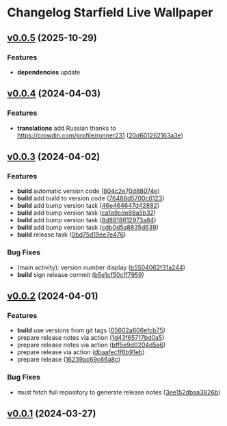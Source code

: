 # Changelog Starfield Live Wallpaper

## [v0.0.5](https://github.com/ffalt/starfield/compare/v0.0.5) (2025-10-29)

### Features

-  **dependencies** update

## [v0.0.4](https://github.com/ffalt/starfield/compare/v0.0.4) (2024-04-03)

### Features

-  **translations**  add Russian thanks to https://crowdin.com/profile/ronner231 ([20d601262163a3e](https://github.com/ffalt/starfield/commit/20d601262163a3e539c472f3cb61e73937bd1ee1))

## [v0.0.3](https://github.com/ffalt/starfield/compare/v0.0.3) (2024-04-02)

### Features

 -  **build**  automatic version code ([804c2e70d88074e](https://github.com/ffalt/starfield/commit/804c2e70d88074e8bf1bbaa84d0df75bc083fadc))
 -  **build**  add build to version code ([76488d5700c6123](https://github.com/ffalt/starfield/commit/76488d5700c61238e5011045a3f32b9ff6ae4584))
 -  **build**  add bump version task ([46e464647d42882](https://github.com/ffalt/starfield/commit/46e464647d42882bae51151211837fc3504b7638))
 -  **build**  add bump version task ([ca1a9cde98a5b32](https://github.com/ffalt/starfield/commit/ca1a9cde98a5b32db71b8c3d4d5f272c1c08e447))
 -  **build**  add bump version task ([8d8818612973a84](https://github.com/ffalt/starfield/commit/8d8818612973a8410b58133be74761d9981fdcf0))
 -  **build**  add bump version task ([cdb0d5a8835d639](https://github.com/ffalt/starfield/commit/cdb0d5a8835d639ca7584562ce33585b83f9bea4))
 -  **build**  release task ([0bd75d19ee7e476](https://github.com/ffalt/starfield/commit/0bd75d19ee7e4768e73d0e127a8894d5bcea651d))

### Bug Fixes

 -  (main activity): version number display ([b5504062f31a244](https://github.com/ffalt/starfield/commit/b5504062f31a244aed9d556a8d877612db1b1a85))
 -  **build**  sign release commit ([b5e1cf50cff7959](https://github.com/ffalt/starfield/commit/b5e1cf50cff7959bf43b8f27652f57c7838ae8dc))

## [v0.0.2](https://github.com/ffalt/starfield/compare/v0.0.2) (2024-04-01)

### Features

 -  **build**  use versions from git tags ([05602a606efcb75](https://github.com/ffalt/starfield/commit/05602a606efcb75695abd369e0986793b9e1e984))
 -  prepare release notes via action ([1d43f65717bd0a5](https://github.com/ffalt/starfield/commit/1d43f65717bd0a5589f14cd040a7331c20f90e79))
 -  prepare release notes via action ([bff5e9d0204d5a6](https://github.com/ffalt/starfield/commit/bff5e9d0204d5a64befece186caf7387b63712df))
 -  prepare release via action ([dbaafec1f6b91eb](https://github.com/ffalt/starfield/commit/dbaafec1f6b91eb38fb011142aa6a6643068e2db))
 -  prepare release ([16239ac69c66a8c](https://github.com/ffalt/starfield/commit/16239ac69c66a8c4a367d37652106e43d8554514))

### Bug Fixes

 -  must fetch full repository to generate release notes ([3ee152dbaa3826b](https://github.com/ffalt/starfield/commit/3ee152dbaa3826b8d64663a0fe861ff5d320a44b))

## [v0.0.1](https://github.com/ffalt/starfield/compare/v0.0.1) (2024-03-27)


 
